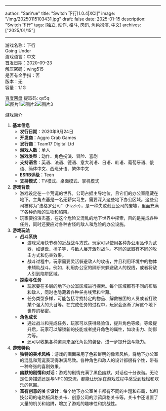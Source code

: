 
---
author: "SanYue"
title: "Switch 下行[1.0.4|XCI]"
image: "/img/20250115103431.jpg"
draft: false
date: 2025-01-15
description: "Switch 下行"
tags: [独立, 动作, 格斗, 肉鸽, 角色扮演, 中文]
archives: ["2025/01/15"]

---

游戏名称：下行   
Going Under    
游戏语言：中文  
首发日期：2020-09-23  
解压密码：wing515  
是否有金手指：否  
版本：无   
容量：1.1G

[百度网盘](https://pan.baidu.com/s/1CFG2SOgFcDc36OB3GIVm6Q) 提取码: qx5q  
![图片1](/img/89c2d5.jpg)![图片2](/img/e7e719.jpg)![图片3](/img/e928bd.jpg)  

游戏简介  
1. **基本信息**
   - **发行日期**：2020年9月24日
   - **开发商**：Aggro Crab Games
   - **发行商**：Team17 Digital Ltd
   - **游戏人数**：单人
   - **游戏类型**：动作、角色扮演、冒险、喜剧
   - **支持语言**：英语、法语、德语、意大利语、日语、韩语、葡萄牙语、俄语、简体中文、西班牙语、繁体中文
   - **ESRB评级**：Teen
   - **支持模式**：TV模式、桌面模式、掌机模式
2. **游戏背景**
   - 游戏设定在一个荒诞的世界，公司占据主导地位，且它们的办公室隐藏在地下。主角杰基是一名无薪实习生，需要深入这些地下办公区域。这些公司被称为“法格罗公司”（Fizzle），是一种失败创业公司的废墟，里面充满了各种危险的生物和陷阱。
   - 玩家要扮演杰基，在这个危险又混乱的地下世界中探索，目的是完成各种任务，同时还要应对各种古怪的敌人和危险的办公设施。
3. **游戏玩法**
   - **战斗系统**
     - 游戏采用快节奏的近战战斗方式。玩家可以使用各种办公用品作为武器，如键盘、椅子等，与敌人展开激烈战斗。不同的武器有不同的攻击方式和伤害效果。
     - 战斗过程中，玩家需要灵活躲避敌人的攻击，并且利用环境中的物体来辅助战斗。例如，利用办公室的隔断来躲避敌人的视线，或者将敌人引到陷阱区域。
   - **探索与任务**
     - 玩家要在多层的地下办公室区域进行探索。每个区域都有不同的布局和敌人，同时也隐藏着各种任务线索和宝藏。
     - 任务类型多样，可能包括寻找特定的物品、解救被困的人员或者打败某个强大的头目等。在完成任务的过程中，玩家会逐渐了解这个地下世界的秘密。
   - **角色成长**
     - 通过战斗和完成任务，玩家可以获得经验值，提升角色等级。等级提升后，玩家可以解锁新的技能或者提升角色的属性，如攻击力、防御力等。
     - 还可以收集各种道具来强化角色的装备，进一步提升战斗能力。
4. **游戏特色**
   - **独特的美术风格**：游戏的画面采用了色彩鲜明的像素风格，将地下办公室的混乱和荒诞表现得淋漓尽致。各种角色和敌人的设计都很有个性，带有一种夸张的喜剧效果。
   - **幽默的剧情和对话**：游戏的剧情充满了黑色幽默，对话也十分诙谐。无论是任务描述还是与NPC的交流，都能让玩家在游戏过程中感受到轻松和欢乐的氛围。
   - **富有创意的关卡设计**：每个地下办公室关卡都有不同的主题和布局，如科技公司的电路板风格关卡、创意公司的涂鸦风格关卡等。关卡中还设置了大量的机关和陷阱，增加了游戏的趣味性和挑战性。
